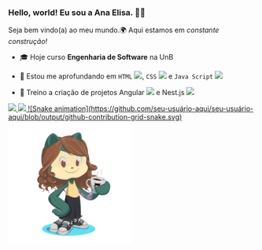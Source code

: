 
### Hello, world! Eu sou a Ana Elisa. 👩‍💻
Seja bem vindo(a) ao meu mundo.🌍 Aqui estamos em _constante construção!_ 

<!--
**anaelisaramos/anaelisaramos** is a ✨ _special_ ✨ repository because its `README.md` (this file) appears on your GitHub profile.

Here are some ideas to get you started:

- 🔭 I’m currently working on ...
- 🌱 I’m currently learning ...
- 👯 I’m looking to collaborate on ...
- 🤔 I’m looking for help with ...
- 💬 Ask me about ...
- 📫 How to reach me: ...
- 😄 Pronouns: ...
- ⚡ Fun fact: ...
-->

- 🎓 Hoje curso **Engenharia de Software** na UnB 
- 🌱 Estou me aprofundando em `HTML`
            <img src="https://cdn.jsdelivr.net/gh/devicons/devicon/icons/html5/html5-original.svg" width="15px"/>,  `CSS` 
            <img src="https://cdn.jsdelivr.net/gh/devicons/devicon/icons/css3/css3-original.svg" width="15px"/>
            e `Java Script` 
            <img src="https://cdn.jsdelivr.net/gh/devicons/devicon/icons/javascript/javascript-original.svg" width="15px"/>
          
- 📖 Treino a criação de projetos Angular <img src="https://cdn.jsdelivr.net/gh/devicons/devicon/icons/angularjs/angularjs-original.svg" width='20px'/> e Nest.js <img src="https://cdn.jsdelivr.net/gh/devicons/devicon/icons/nestjs/nestjs-plain.svg" width="20px"/>
          

<div>
  <div>
<a href="https://github.com/anaelisaramos">
<img loading="lazy" height="180em" src="https://github-readme-stats.vercel.app/api/top-langs/?username=anaelisaramos&layout=compact&langs_count=7&theme=dracula"/>
<img loading="lazy" height="180em" src="https://github-readme-stats.vercel.app/api?username=anaelisaramos&show_icons=true&theme=dracula&include_all_commits=true&count_private=true"/>
  ![Snake animation](https://github.com/seu-usuário-aqui/seu-usuário-aqui/blob/output/github-contribution-grid-snake.svg)
  </div>
  <img src="https://github.com/anaelisaramos/anaelisaramos/blob/main/octocat-1692846386044.png" width=250px/>
</div>


